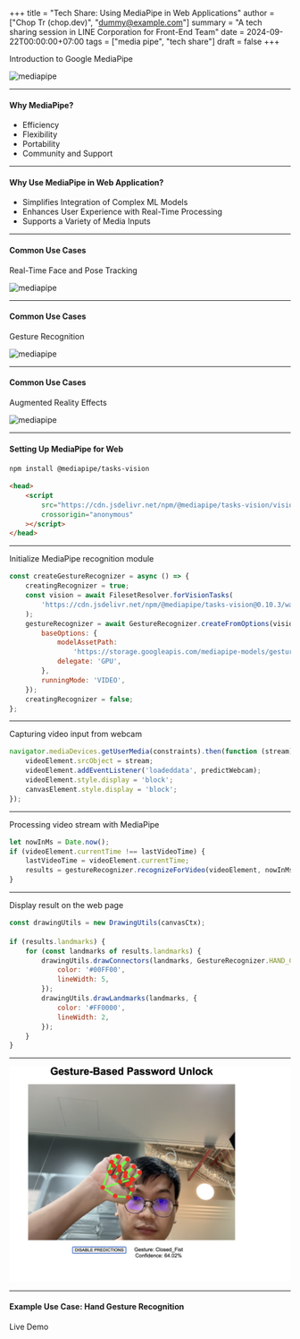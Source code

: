 +++
title = "Tech Share: Using MediaPipe in Web Applications"
author = ["Chop Tr (chop.dev)", "dummy@example.com"]
summary = "A tech sharing session in LINE Corporation for Front-End Team"
date = 2024-09-22T00:00:00+07:00
tags = ["media pipe", "tech share"]
draft = false
+++

Introduction to Google MediaPipe

![mediapipe](https://opengraph.githubassets.com/1f6e3713d07959bf3387cd7a98a713080cbeb6a787711265ea230cabf7a477e6/google/mediapipe) <!-- .element: width="450" -->

---

#### Why MediaPipe?

-   Efficiency <!-- .element: class="fragment" -->
-   Flexibility <!-- .element: class="fragment" -->
-   Portability <!-- .element: class="fragment" -->
-   Community and Support <!-- .element: class="fragment" -->

---

#### Why Use MediaPipe in Web Application?

-   Simplifies Integration of Complex ML Models <!-- .element: class="fragment" -->
-   Enhances User Experience with Real-Time Processing <!-- .element: class="fragment" -->
-   Supports a Variety of Media Inputs <!-- .element: class="fragment" -->

---

#### Common Use Cases

Real-Time Face and Pose Tracking

![mediapipe](https://i.ytimg.com/vi/C1Sxk6zxWLM/maxresdefault.jpg) <!-- .element: width="450" -->

---

#### Common Use Cases

Gesture Recognition

![mediapipe](https://2.bp.blogspot.com/-gTgvafxxCSM/XWPM3uzWKfI/AAAAAAAAHo4/MpV6o9WqgzEGPDXj_P1sb3O13ffIAypPgCLcBGAs/s1600/on-device-real-time-hand-tracking.jpg) <!-- .element: width="450" -->

---

#### Common Use Cases

Augmented Reality Effects

![mediapipe](https://corporateentertainmentagency.com/wp-content/uploads/2016/04/HoloLens_Minecraft_15716942894.png) <!-- .element: width="450" -->

---

#### Setting Up MediaPipe for Web

```bash
npm install @mediapipe/tasks-vision
```

```html
<head>
    <script
        src="https://cdn.jsdelivr.net/npm/@mediapipe/tasks-vision/vision_bundle.js"
        crossorigin="anonymous"
    ></script>
</head>
```

---

Initialize MediaPipe recognition module

```js [3,4,5|8,9|10]
const createGestureRecognizer = async () => {
    creatingRecognizer = true;
    const vision = await FilesetResolver.forVisionTasks(
        'https://cdn.jsdelivr.net/npm/@mediapipe/tasks-vision@0.10.3/wasm'
    );
    gestureRecognizer = await GestureRecognizer.createFromOptions(vision, {
        baseOptions: {
            modelAssetPath:
                'https://storage.googleapis.com/mediapipe-models/gesture_recognizer/gesture_recognizer/float16/1/gesture_recognizer.task',
            delegate: 'GPU',
        },
        runningMode: 'VIDEO',
    });
    creatingRecognizer = false;
};
```

---

Capturing video input from webcam

```js
navigator.mediaDevices.getUserMedia(constraints).then(function (stream) {
    videoElement.srcObject = stream;
    videoElement.addEventListener('loadeddata', predictWebcam);
    videoElement.style.display = 'block';
    canvasElement.style.display = 'block';
});
```

---

Processing video stream with MediaPipe

```js [4]
let nowInMs = Date.now();
if (videoElement.currentTime !== lastVideoTime) {
    lastVideoTime = videoElement.currentTime;
    results = gestureRecognizer.recognizeForVideo(videoElement, nowInMs);
}
```

---

Display result on the web page

```js [1,5-12]
const drawingUtils = new DrawingUtils(canvasCtx);

if (results.landmarks) {
    for (const landmarks of results.landmarks) {
        drawingUtils.drawConnectors(landmarks, GestureRecognizer.HAND_CONNECTIONS, {
            color: '#00FF00',
            lineWidth: 5,
        });
        drawingUtils.drawLandmarks(landmarks, {
            color: '#FF0000',
            lineWidth: 2,
        });
    }
}
```

---

![Demo result](./image-4.png) <!-- .element: width="450" -->

---

#### Example Use Case: Hand Gesture Recognition

Live Demo

